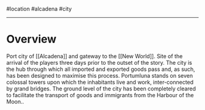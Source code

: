 #location #alcadena #city

---
# Overview
Port city of [[Alcadena]] and gateway to the [[New World]]. Site of the arrival of the players three days prior to the outset of the story. The city is the hub through which all imported and exported goods pass and, as such, has been designed to maximise this process. Portumluna stands on seven colossal towers upon which the inhabitants live and work, inter-connected by grand bridges. The ground level of the city has been completely cleared to facilitate the transport of goods and immigrants from the Harbour of the Moon..